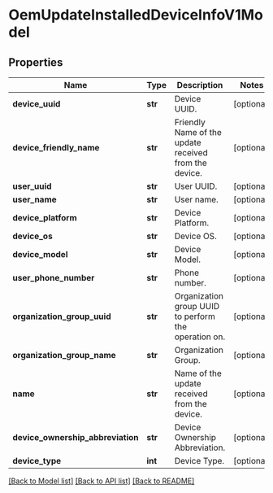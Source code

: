 # OemUpdateInstalledDeviceInfoV1Model

## Properties
Name | Type | Description | Notes
------------ | ------------- | ------------- | -------------
**device_uuid** | **str** | Device UUID. | [optional] 
**device_friendly_name** | **str** | Friendly Name of the update received from the device. | [optional] 
**user_uuid** | **str** | User UUID. | [optional] 
**user_name** | **str** | User name. | [optional] 
**device_platform** | **str** | Device Platform. | [optional] 
**device_os** | **str** | Device OS. | [optional] 
**device_model** | **str** | Device Model. | [optional] 
**user_phone_number** | **str** | Phone number. | [optional] 
**organization_group_uuid** | **str** | Organization group UUID to perform the operation on. | [optional] 
**organization_group_name** | **str** | Organization Group. | [optional] 
**name** | **str** | Name of the update received from the device. | [optional] 
**device_ownership_abbreviation** | **str** | Device Ownership Abbreviation. | [optional] 
**device_type** | **int** | Device Type. | [optional] 

[[Back to Model list]](../README.md#documentation-for-models) [[Back to API list]](../README.md#documentation-for-api-endpoints) [[Back to README]](../README.md)


